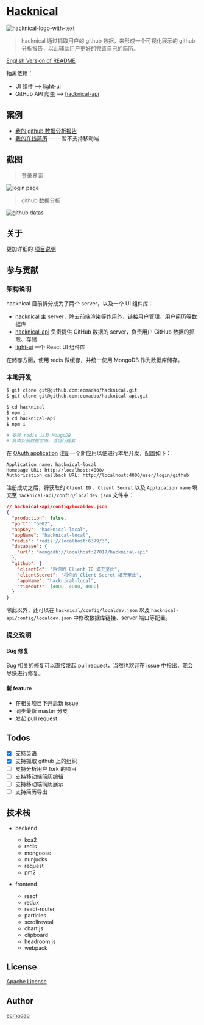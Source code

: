 # [Hacknical](http://hacknical.com?locale=zh)

![hacknical-logo-with-text](./screenshots/logos/hacknical-logo-with-text.png)

> hacknical 通过抓取用户的 github 数据，来形成一个可视化展示的 github 分析报告，以此辅助用户更好的完善自己的简历。

[English Version of README](./README.md)

抽离依赖：

- UI 组件 --> [light-ui](https://github.com/ecmadao/light-ui)
- GitHub API 爬虫 --> [hacknical-api](https://github.com/ecmadao/hacknical-api)

## 案例

- [我的 github 数据分析报告](http://hacknical.com/github/ecmadao?locale=zh)
- [我的在线简历](http://hacknical.com/resume/tF0OVz3XKRwBj0eenOJvAgL2Mbw=) -- -- 暂不支持移动端

## 截图

> 登录界面

![login page](./screenshots/login-zh.png)

> github 数据分析

![github datas](./screenshots/github-zh.png)

## 关于

更加详细的 [项目说明](./doc/ABOUT-zh.md)

## 参与贡献

### 架构说明

hacknical 目前拆分成为了两个 server，以及一个 UI 组件库：

- [hacknical](https://github.com/ecmadao/hacknical) 主 server，除去前端渲染等作用外，链接用户管理、用户简历等数据库
- [hacknical-api](https://github.com/ecmadao/hacknical-api) 负责提供 GitHub 数据的 server，负责用户 GitHub 数据的抓取、存储
- [light-ui](https://github.com/ecmadao/light-ui) 一个 React UI 组件库

在储存方面，使用 redis 做缓存，并统一使用 MongoDB 作为数据库储存。

### 本地开发

```bash
$ git clone git@github.com:ecmadao/hacknical.git
$ git clone git@github.com:ecmadao/hacknical-api.git

$ cd hacknical
$ npm i
$ cd hacknical-api
$ npm i

# 安装 redis 以及 MongoDB
# 具体安装教程忽略，请自行搜索
```

在 [OAuth application](https://github.com/settings/applications/new) 注册一个新应用以便进行本地开发，配置如下：

```text
Application name: hacknical-local
Homepage URL: http://localhost:4000/
Authorization callback URL: http://localhost:4000/user/login/github
```

注册成功之后，将获取的 `Client ID` 、`Client Secret` 以及 `Application name` 填充至 `hacknical-api/config/localdev.json` 文件中：

```json
// hacknical-api/config/localdev.json
{
  "production": false,
  "port": "5002",
  "appKey": "hacknical-local",
  "appName": "hacknical-local",
  "redis": "redis://localhost:6379/3",
  "database": {
    "url": "mongodb://localhost:27017/hacknical-api"
  },
  "github": {
    "clientId": "将你的 Client ID 填充至此",
    "clientSecret": "将你的 Client Secret 填充至此",
    "appName": "hacknical-local",
    "timeouts": [4000, 4000, 4000]
  }
}
```

除此以外，还可以在 `hacknical/config/localdev.json` 以及 `hacknical-api/config/localdev.json` 中修改数据库链接、server 端口等配置。

### 提交说明

#### Bug 修复

Bug 相关的修复可以直接发起 pull request，当然也欢迎在 issue 中指出，我会尽快进行修复。

#### 新 feature

- 在相关项目下开启新 issue
- 同步最新 master 分支
- 发起 pull request

## Todos

- [x] 支持英语
- [x] 支持抓取 github 上的组织
- [ ] 支持分析用户 fork 的项目
- [ ] 支持移动端简历编辑
- [ ] 支持移动端简历展示
- [ ] 支持简历导出

## 技术栈

- backend

  - koa2
  - redis
  - mongoose
  - nunjucks
  - request
  - pm2

- frontend

  - react
  - redux
  - react-router
  - particles
  - scrollreveal
  - chart.js
  - clipboard
  - headroom.js
  - webpack

## License

[Apache License](./LICENSE)

## Author

[ecmadao](//github.com/ecmadao)
